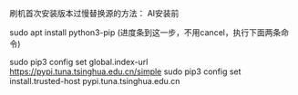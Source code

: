 刷机首次安装版本过慢替换源的方法：
AI安装前

sudo apt install python3-pip (进度条到这一步，不用cancel，执行下面两条命令)

sudo pip3 config set global.index-url https://pypi.tuna.tsinghua.edu.cn/simple
sudo pip3 config set install.trusted-host pypi.tuna.tsinghua.edu.cn
